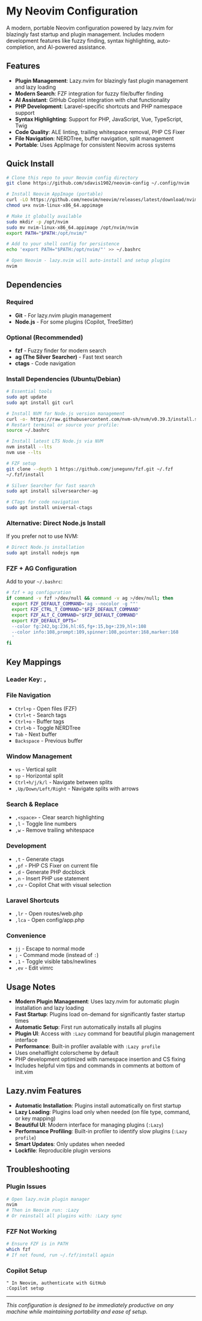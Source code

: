 # My Neovim Configuration

A modern, portable Neovim configuration powered by lazy.nvim for blazingly fast startup and plugin management. Includes modern development features like fuzzy finding, syntax highlighting, auto-completion, and AI-powered assistance.

## Features

- **Plugin Management**: Lazy.nvim for blazingly fast plugin management and lazy loading
- **Modern Search**: FZF integration for fuzzy file/buffer finding
- **AI Assistant**: GitHub Copilot integration with chat functionality
- **PHP Development**: Laravel-specific shortcuts and PHP namespace support
- **Syntax Highlighting**: Support for PHP, JavaScript, Vue, TypeScript, Twig
- **Code Quality**: ALE linting, trailing whitespace removal, PHP CS Fixer
- **File Navigation**: NERDTree, buffer navigation, split management
- **Portable**: Uses AppImage for consistent Neovim across systems

## Quick Install

```bash
# Clone this repo to your Neovim config directory
git clone https://github.com/sdavis1902/neovim-config ~/.config/nvim

# Install Neovim AppImage (portable)
curl -LO https://github.com/neovim/neovim/releases/latest/download/nvim-linux-x86_64.appimage
chmod u+x nvim-linux-x86_64.appimage

# Make it globally available
sudo mkdir -p /opt/nvim
sudo mv nvim-linux-x86_64.appimage /opt/nvim/nvim
export PATH="$PATH:/opt/nvim/"

# Add to your shell config for persistence
echo 'export PATH="$PATH:/opt/nvim/"' >> ~/.bashrc

# Open Neovim - lazy.nvim will auto-install and setup plugins
nvim
```

## Dependencies

### Required
- **Git** - For lazy.nvim plugin management
- **Node.js** - For some plugins (Copilot, TreeSitter)

### Optional (Recommended)
- **fzf** - Fuzzy finder for modern search
- **ag (The Silver Searcher)** - Fast text search
- **ctags** - Code navigation

### Install Dependencies (Ubuntu/Debian)
```bash
# Essential tools
sudo apt update
sudo apt install git curl

# Install NVM for Node.js version management
curl -o- https://raw.githubusercontent.com/nvm-sh/nvm/v0.39.3/install.sh | bash
# Restart terminal or source your profile:
source ~/.bashrc

# Install latest LTS Node.js via NVM
nvm install --lts
nvm use --lts

# FZF setup
git clone --depth 1 https://github.com/junegunn/fzf.git ~/.fzf
~/.fzf/install

# Silver Searcher for fast search
sudo apt install silversearcher-ag

# CTags for code navigation
sudo apt install universal-ctags
```

### Alternative: Direct Node.js Install
If you prefer not to use NVM:
```bash
# Direct Node.js installation
sudo apt install nodejs npm
```

### FZF + AG Configuration
Add to your `~/.bashrc`:
```bash
# fzf + ag configuration
if command -v fzf >/dev/null && command -v ag >/dev/null; then
  export FZF_DEFAULT_COMMAND='ag --nocolor -g ""'
  export FZF_CTRL_T_COMMAND="$FZF_DEFAULT_COMMAND"
  export FZF_ALT_C_COMMAND="$FZF_DEFAULT_COMMAND"
  export FZF_DEFAULT_OPTS='
  --color fg:242,bg:236,hl:65,fg+:15,bg+:239,hl+:108
  --color info:108,prompt:109,spinner:108,pointer:168,marker:168
  '
fi
```

## Key Mappings

### Leader Key: `,`

### File Navigation
- `Ctrl+p` - Open files (FZF)
- `Ctrl+t` - Search tags
- `Ctrl+o` - Buffer tags
- `Ctrl+b` - Toggle NERDTree
- `Tab` - Next buffer
- `Backspace` - Previous buffer

### Window Management
- `vs` - Vertical split
- `sp` - Horizontal split
- `Ctrl+h/j/k/l` - Navigate between splits
- `,Up/Down/Left/Right` - Navigate splits with arrows

### Search & Replace
- `,<space>` - Clear search highlighting
- `,l` - Toggle line numbers
- `,w` - Remove trailing whitespace

### Development
- `,t` - Generate ctags
- `,pf` - PHP CS Fixer on current file
- `,d` - Generate PHP docblock
- `,n` - Insert PHP use statement
- `,cv` - Copilot Chat with visual selection

### Laravel Shortcuts
- `,lr` - Open routes/web.php
- `,lca` - Open config/app.php

### Convenience
- `jj` - Escape to normal mode
- `;` - Command mode (instead of `:`)
- `,1` - Toggle visible tabs/newlines
- `,ev` - Edit vimrc

## Usage Notes

- **Modern Plugin Management**: Uses lazy.nvim for automatic plugin installation and lazy loading
- **Fast Startup**: Plugins load on-demand for significantly faster startup times
- **Automatic Setup**: First run automatically installs all plugins
- **Plugin UI**: Access with `:Lazy` command for beautiful plugin management interface
- **Performance**: Built-in profiler available with `:Lazy profile`
- Uses onehalflight colorscheme by default
- PHP development optimized with namespace insertion and CS fixing
- Includes helpful vim tips and commands in comments at bottom of init.vim

## Lazy.nvim Features

- **Automatic Installation**: Plugins install automatically on first startup
- **Lazy Loading**: Plugins load only when needed (on file type, command, or key mapping)
- **Beautiful UI**: Modern interface for managing plugins (`:Lazy`)
- **Performance Profiling**: Built-in profiler to identify slow plugins (`:Lazy profile`)
- **Smart Updates**: Only updates when needed
- **Lockfile**: Reproducible plugin versions

## Troubleshooting

### Plugin Issues
```bash
# Open lazy.nvim plugin manager
nvim
# Then in Neovim run: :Lazy
# Or reinstall all plugins with: :Lazy sync
```

### FZF Not Working
```bash
# Ensure FZF is in PATH
which fzf
# If not found, run ~/.fzf/install again
```

### Copilot Setup
```vim
" In Neovim, authenticate with GitHub
:Copilot setup
```

---

*This configuration is designed to be immediately productive on any machine while maintaining portability and ease of setup.*
